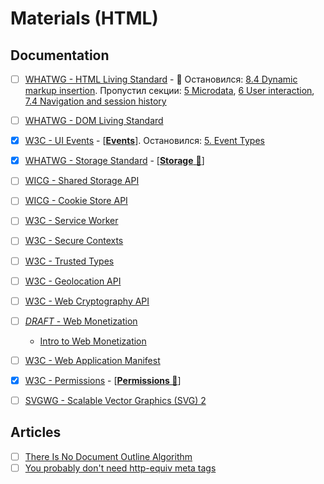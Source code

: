 # Materials (HTML)

## Documentation

- [ ] [WHATWG - HTML Living Standard](https://html.spec.whatwg.org/multipage) - 🚧 Остановился: [8.4 Dynamic markup insertion](https://html.spec.whatwg.org/multipage/dynamic-markup-insertion.html#dynamic-markup-insertion). Пропустил секции: [5 Microdata](https://html.spec.whatwg.org/multipage/#toc-semantics), [6 User interaction](https://html.spec.whatwg.org/multipage/#toc-editing), [7.4 Navigation and session history](https://html.spec.whatwg.org/multipage/browsing-the-web.html#navigation-and-session-history)
- [ ] [WHATWG - DOM Living Standard](https://dom.spec.whatwg.org/)
- [x] [W3C - UI Events](https://w3c.github.io/uievents/) - [[**Events**](./topics/events.md)]. Остановился: [5. Event Types](https://www.w3.org/TR/uievents/#event-types)
- [x] [WHATWG - Storage Standard](https://storage.spec.whatwg.org) - [[**Storage** 📂](./topics/storage/readme.md)]
- [ ] [WICG - Shared Storage API](https://wicg.github.io/shared-storage/)
- [ ] [WICG - Cookie Store API](https://wicg.github.io/cookie-store/)
- [ ] [W3C - Service Worker](https://w3c.github.io/ServiceWorker/)
- [ ] [W3C - Secure Contexts](https://w3c.github.io/webappsec-secure-contexts)
- [ ] [W3C - Trusted Types](https://w3c.github.io/trusted-types/dist/spec/)
- [ ] [W3C - Geolocation API](https://w3c.github.io/geolocation-api/#geolocation_interface)
- [ ] [W3C - Web Cryptography API](https://w3c.github.io/webcrypto/)
- [ ] [*DRAFT* - Web Monetization](https://webmonetization.org/specification/)
  - [Intro to Web Monetization](https://webmonetization.org/docs/)
- [ ] [W3C - Web Application Manifest](https://www.w3.org/TR/appmanifest/)
- [x] [W3C - Permissions](https://w3c.github.io/permissions) - [[**Permissions 📂**](./topics/permissions/readme.md)]

- [ ] [SVGWG - Scalable Vector Graphics (SVG) 2](https://svgwg.org/svg2-draft/)

## Articles

- [ ] [There Is No Document Outline Algorithm](https://adrianroselli.com/2016/08/there-is-no-document-outline-algorithm.html)
- [ ] [You probably don't need http-equiv meta tags](https://rviscomi.dev/2023/07/you-probably-dont-need-http-equiv-meta-tags/)
